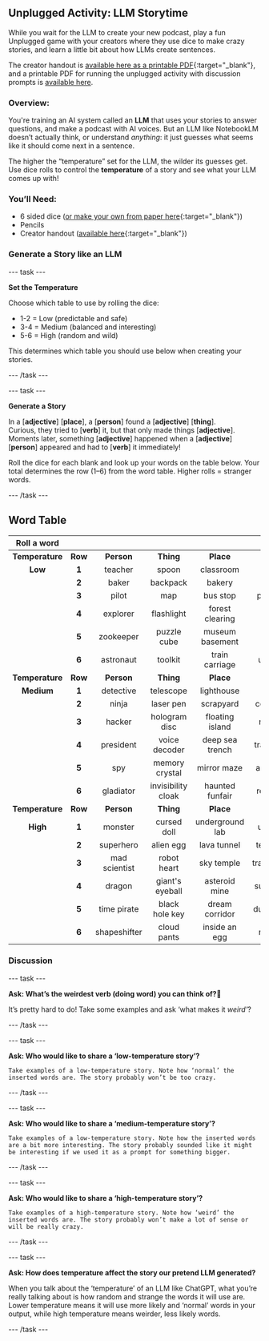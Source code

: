 ## Unplugged Activity: LLM Storytime

While you wait for the LLM to create your new podcast, play a fun Unplugged game with your creators where they use dice to make crazy stories, and learn a little bit about how LLMs create sentences.

The creator handout is [available here as a printable PDF](resources/LLMStorytime_creator.pdf){:target="_blank"}, and a printable PDF for running the unplugged activity with discussion prompts is [available here](resources/LLMStorytime_leader.pdf).

### **Overview:**

You're training an AI system called an **LLM** that uses your stories to answer questions, and make a podcast with AI voices. But an LLM like NotebookLM doesn’t actually think, or understand *anything*: it just guesses what seems like it should come next in a sentence.

The higher the “temperature” set for the LLM, the wilder its guesses get. Use dice rolls to control the **temperature** of a story and see what your LLM comes up with!

### **You’ll Need:**
- 6 sided dice ([or make your own from paper here](resources/dice.pdf){:target="_blank"})
- Pencils
- Creator handout ([available here](resources/LLMStorytime_creator.pdf){:target="_blank"})

### Generate a Story like an LLM

--- task ---

**Set the Temperature**

Choose which table to use by rolling the dice:

* 1-2 \= Low (predictable and safe)  
* 3-4 \= Medium (balanced and interesting)  
* 5-6 \= High (random and wild)

This determines which table you should use below when creating your stories.

--- /task ---

--- task ---

**Generate a Story**

In a \[**adjective**\] \[**place**\], a \[**person**\] found a \[**adjective**\] \[**thing**\].  
Curious, they tried to \[**verb**\] it, but that only made things \[**adjective**\].  
Moments later, something \[**adjective**\] happened when a \[**adjective**\] \[**person**\] appeared and had to \[**verb**\] it immediately\!

Roll the dice for each blank and look up your words on the table below. 
Your total determines the row (1–6) from the word table. Higher rolls \= stranger words.

--- /task ---

##     **Word Table**

| Roll a word |  |  |  |  |  |  |
| :---: | :---: | :---: | :---: | :---: | :---: | :---: |
| **Temperature** | **Row** | **Person** | **Thing** | **Place** | **Verb** | **Adjective** |
| **Low** | **1** | teacher | spoon | classroom | walk | small |
|  | **2** | baker | backpack | bakery | look | dusty |
|  | **3** | pilot | map | bus stop | pick up | quiet |
|  | **4** | explorer | flashlight | forest clearing | open | creaky |
|  | **5** | zookeeper | puzzle cube | museum basement | carry | mossy |
|  | **6** | astronaut | toolkit | train carriage | unlock | glowing |
| **Temperature** | **Row** | **Person** | **Thing** | **Place** | **Verb** | **Adjective** |
| **Medium** | **1** | detective | telescope | lighthouse | twist | slippery |
|  | **2** | ninja | laser pen | scrapyard | connect | tangled |
|  | **3** | hacker | hologram disc | floating island | rewire | shiny |
|  | **4** | president | voice decoder | deep sea trench | translate | magnetic |
|  | **5** | spy | memory crystal | mirror maze | activate | haunted |
|  | **6** | gladiator | invisibility cloak | haunted funfair | reverse | unstable |
| **Temperature** | **Row** | **Person** | **Thing** | **Place** | **Verb** | **Adjective** |
| **High** | **1** | monster | cursed doll | underground lab | upload | cursed |
|  | **2** | superhero | alien egg | lava tunnel | teleport | wobbly |
|  | **3** | mad scientist | robot heart | sky temple | transform | stinky |
|  | **4** | dragon | giant's eyeball | asteroid mine | summon | invisible |
|  | **5** | time pirate | black hole key | dream corridor | duplicate | screaming |
|  | **6** | shapeshifter | cloud pants | inside an egg | merge | impossible |


### **Discussion**

--- task ---

**Ask: What’s the weirdest verb (doing word) you can think of?🤔**

It’s pretty hard to do! Take some examples and ask ‘what makes it *weird’*?

--- /task ---

--- task ---

**Ask: Who would like to share a ‘low-temperature story’?** 

	Take examples of a low-temperature story. Note how ‘normal’ the inserted words are. The story probably won’t be too crazy.

--- /task ---

--- task ---

**Ask: Who would like to share a ‘medium-temperature story’?** 

	Take examples of a low-temperature story. Note how the inserted words are a bit more interesting. The story probably sounded like it might be interesting if we used it as a prompt for something bigger.

--- /task ---

--- task ---

**Ask: Who would like to share a ‘high-temperature story’?** 

	Take examples of a high-temperature story. Note how ‘weird’ the inserted words are. The story probably won’t make a lot of sense or will be really crazy.

--- /task ---

--- task ---

**Ask: How does temperature affect the story our pretend LLM generated?** 

When you talk about the ‘temperature’ of an LLM like ChatGPT, what you’re really talking about is how random and strange the words it will use are. Lower temperature means it will use more likely and ‘normal’ words in your output, while high temperature means weirder, less likely words.

--- /task ---